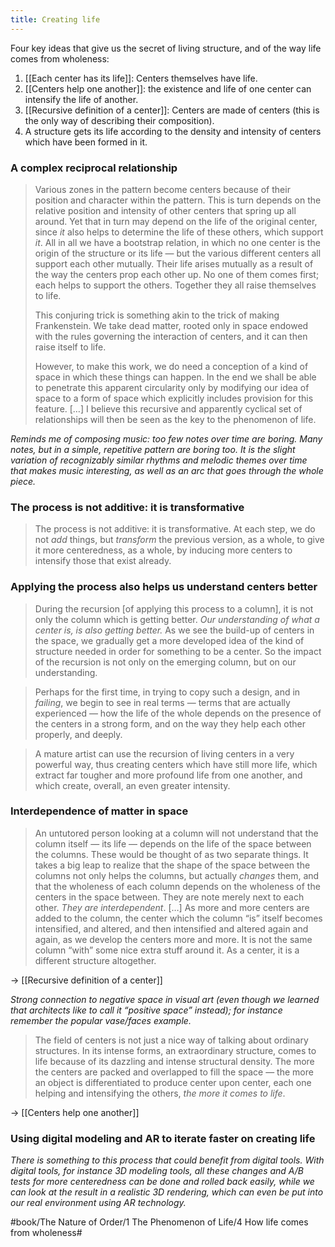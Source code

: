```yaml
---
title: Creating life
---
```


Four key ideas that give us the secret of living structure, and of the way life comes from wholeness:

1. [[Each center has its life]]: Centers themselves have life.
2. [[Centers help one another]]: the existence and life of one center can intensify the life of another.
3. [[Recursive definition of a center]]: Centers are made of centers (this is the only way of describing their composition).
4. A structure gets its life according to the density and intensity of centers which have been formed in it.

### A complex reciprocal relationship
> Various zones in the pattern become centers because of their position and character within the pattern. This is turn depends on the relative position and intensity of other centers that spring up all around. Yet that in turn may depend on the life of the original center, since *it* also helps to determine the life of these others, which support *it*. All in all we have a bootstrap relation, in which no one center is the origin of the structure or its life — but the various different centers all support each other mutually. Their life arises mutually as a result of the way the centers prop each other up. No one of them comes first; each helps to support the others. Together they all raise themselves to life.
> 
> This conjuring trick is something akin to the trick of making Frankenstein. We take dead matter, rooted only in space endowed with the rules governing the interaction of centers, and it can then raise itself to life.
> 
> However, to make this work, we do need a conception of a kind of space in which these things can happen. In the end we shall be able to penetrate this apparent circularity only by modifying our idea of space to a form of space which explicitly includes provision for this feature. […] I believe this recursive and apparently cyclical set of relationships will then be seen as the key to the phenomenon of life.

*Reminds me of composing music: too few notes over time are boring. Many notes, but in a simple, repetitive pattern are boring too. It is the slight variation of recognizably similar rhythms and melodic themes over time that makes music interesting, as well as an arc that goes through the whole piece.*

### The process is not additive: it is transformative
> The process is not additive: it is transformative. At each step, we do not *add* things, but *transform* the previous version, as a whole, to give it more centeredness, as a whole, by inducing more centers to intensify those that exist already.

### Applying the process also helps us understand centers better
> During the recursion [of applying this process to a column], it is not only the column which is getting better. *Our understanding of what a center is, is also getting better.* As we see the build-up of centers in the space, we gradually get a more developed idea of the kind of structure needed in order for something to be a center. So the impact of the recursion is not only on the emerging column, but on our understanding.

> Perhaps for the first time, in trying to copy such a design, and in *failing*, we begin to see in real terms — terms that are actually experienced — how the life of the whole depends on the presence of the centers in a strong form, and on the way they help each other properly, and deeply.

> A mature artist can use the recursion of living centers in a very powerful way, thus creating centers which have still more life, which extract far tougher and more profound life from one another, and which create, overall, an even greater intensity.

### Interdependence of matter in space
> An untutored person looking at a column will not understand that the column itself — its life — depends on the life of the space between the columns. These would be thought of as two separate things. It takes a big leap to realize that the shape of the space between the columns not only helps the columns, but actually *changes* them, and that the wholeness of each column depends on the wholeness of the centers in the space between. They are note merely next to each other. *They are interdependent*.
> […] As more and more centers are added to the column, the center which the column “is” itself becomes intensified, and altered, and then intensified and altered again and again, as we develop the centers more and more. It is not the same column “with” some nice extra stuff around it. As a center, it is a different structure altogether.

-> [[Recursive definition of a center]]

*Strong connection to negative space in visual art (even though we learned that architects like to call it “positive space” instead); for instance remember the popular vase/faces example.*

> The field of centers is not just a nice way of talking about ordinary structures. In its intense forms, an extraordinary structure, comes to life because of its dazzling and intense structural density. The more the centers are packed and overlapped to fill the space — the more an object is differentiated to produce center upon center, each one helping and intensifying the others, *the more it comes to life*.

-> [[Centers help one another]]

### Using digital modeling and AR to iterate faster on creating life
*There is something to this process that could benefit from digital tools. With digital tools, for instance 3D modeling tools, all these changes and A/B tests for more centeredness can be done and rolled back easily, while we can look at the result in a realistic 3D rendering, which can even be put into our real environment using AR technology.*


#book/The Nature of Order/1 The Phenomenon of Life/4 How life comes from wholeness#